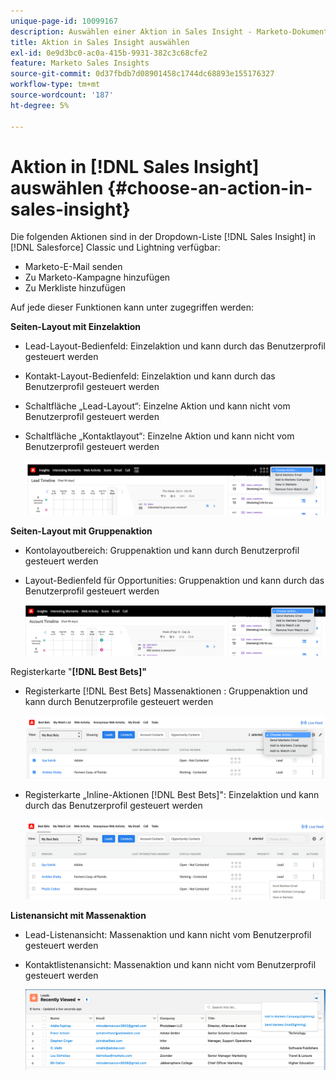 ```yaml
---
unique-page-id: 10099167
description: Auswählen einer Aktion in Sales Insight - Marketo-Dokumente - Produktdokumentation
title: Aktion in Sales Insight auswählen
exl-id: 0e9d3bc0-ac0a-415b-9931-382c3c68cfe2
feature: Marketo Sales Insights
source-git-commit: 0d37fbdb7d08901458c1744dc68893e155176327
workflow-type: tm+mt
source-wordcount: '187'
ht-degree: 5%

---
```


# Aktion in [!DNL Sales Insight] auswählen {#choose-an-action-in-sales-insight}

Die folgenden Aktionen sind in der Dropdown-Liste [!DNL Sales Insight] in [!DNL Salesforce] Classic und Lightning verfügbar:

* Marketo-E-Mail senden
* Zu Marketo-Kampagne hinzufügen
* Zu Merkliste hinzufügen

Auf jede dieser Funktionen kann unter zugegriffen werden:

**Seiten-Layout mit Einzelaktion**

* Lead-Layout-Bedienfeld: Einzelaktion und kann durch das Benutzerprofil gesteuert werden
* Kontakt-Layout-Bedienfeld: Einzelaktion und kann durch das Benutzerprofil gesteuert werden
* Schaltfläche „Lead-Layout“: Einzelne Aktion und kann nicht vom Benutzerprofil gesteuert werden
* Schaltfläche „Kontaktlayout“: Einzelne Aktion und kann nicht vom Benutzerprofil gesteuert werden

  ![](assets/choose-an-action-in-sales-insight-1.png)

**Seiten-Layout mit Gruppenaktion**

* Kontolayoutbereich: Gruppenaktion und kann durch Benutzerprofil gesteuert werden
* Layout-Bedienfeld für Opportunities: Gruppenaktion und kann durch das Benutzerprofil gesteuert werden

  ![](assets/choose-an-action-in-sales-insight-2.png)

Registerkarte &quot;**[!DNL Best Bets]&quot;**

* Registerkarte [!DNL Best Bets] Massenaktionen : Gruppenaktion und kann durch Benutzerprofile gesteuert werden

  ![](assets/choose-an-action-in-sales-insight-3.png)

* Registerkarte „Inline-Aktionen [!DNL Best Bets]&quot;: Einzelaktion und kann durch das Benutzerprofil gesteuert werden

  ![](assets/choose-an-action-in-sales-insight-4.png)

**Listenansicht mit Massenaktion**

* Lead-Listenansicht: Massenaktion und kann nicht vom Benutzerprofil gesteuert werden
* Kontaktlistenansicht: Massenaktion und kann nicht vom Benutzerprofil gesteuert werden

  ![](assets/choose-an-action-in-sales-insight-5.png)

